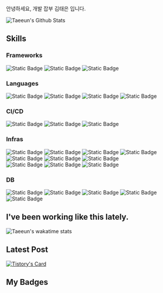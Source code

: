 안녕하세요, 개발 잡부 김태은 입니다.

![Taeeun's Github Stats](https://github-readme-stats-plum-five-48.vercel.app/api?username=xodms1701&count_private=true&show_icons=true&&theme=radical)

## Skills

### Frameworks
![Static Badge](https://img.shields.io/badge/nestjs-%23E0234E?style=for-the-badge&logo=nestjs&logoColor=white)
![Static Badge](https://img.shields.io/badge/Flutter-%2302569B?style=for-the-badge&logo=flutter&logoColor=white)
![Static Badge](https://img.shields.io/badge/React-%2361DAFB?style=for-the-badge&logo=react&logoColor=black)

### Languages
![Static Badge](https://img.shields.io/badge/typescript-%233178C6?style=for-the-badge&logo=typescript&logoColor=white)
![Static Badge](https://img.shields.io/badge/Javascript-%23F7DF1E?style=for-the-badge&logo=javascript&logoColor=black)
![Static Badge](https://img.shields.io/badge/Dart-%230175C2?style=for-the-badge&logo=dart&logoColor=white)
![Static Badge](https://img.shields.io/badge/Python-%233776AB?style=for-the-badge&logo=python&logoColor=white)

### CI/CD
![Static Badge](https://img.shields.io/badge/Github_Actions-%232088FF?style=for-the-badge&logo=githubactions&logoColor=white)
![Static Badge](https://img.shields.io/badge/ArgoCD-%23EF7B4D?style=for-the-badge&logo=argo&logoColor=white)
![Static Badge](https://img.shields.io/badge/Firebase-%23FFCA28?style=for-the-badge&logo=firebase&logoColor=black)

### Infras
![Static Badge](https://img.shields.io/badge/Apache_Airflow-%23017CEE?style=for-the-badge&logo=apacheairflow&logoColor=white)
![Static Badge](https://img.shields.io/badge/Amazon_SQS-%23FF4F8B?style=for-the-badge&logo=amazonsqs&logoColor=white)
![Static Badge](https://img.shields.io/badge/Redis-%23DC382D?style=for-the-badge&logo=redis&logoColor=white)
![Static Badge](https://img.shields.io/badge/Amazon_S3-%23569A31?style=for-the-badge&logo=amazons3&logoColor=white)
<br />
![Static Badge](https://img.shields.io/badge/docker-%232496ED?style=for-the-badge&logo=docker&logoColor=white)
![Static Badge](https://img.shields.io/badge/kubernetes-%23326CE5?style=for-the-badge&logo=kubernetes&logoColor=white)
![Static Badge](https://img.shields.io/badge/Helm-%230F1689?style=for-the-badge&logo=helm&logoColor=white)
<br />
![Static Badge](https://img.shields.io/badge/Elastic_Search-%23005571?style=for-the-badge&logo=elasticsearch&logoColor=white)
![Static Badge](https://img.shields.io/badge/Fluent_Bit-%2349BDA5?style=for-the-badge&logo=fluentbit&logoColor=white)
![Static Badge](https://img.shields.io/badge/Kibana-%23005571?style=for-the-badge&logo=kibana&logoColor=white)

### DB
![Static Badge](https://img.shields.io/badge/MySQL-%234479A1?style=for-the-badge&logo=mysql&logoColor=white)
![Static Badge](https://img.shields.io/badge/MariaDB-%23003545?style=for-the-badge&logo=mariadb&logoColor=white)
![Static Badge](https://img.shields.io/badge/PostgreSQL-%234169E1?style=for-the-badge&logo=postgresql&logoColor=white)
![Static Badge](https://img.shields.io/badge/MongoDB-%2347A248?style=for-the-badge&logo=mongodb&logoColor=white)
![Static Badge](https://img.shields.io/badge/dynamoDB-%234053D6?style=for-the-badge&logo=amazondynamodb&logoColor=white)



## I've been working like this lately.
![Taeeun's wakatime stats](https://github-readme-stats-plum-five-48.vercel.app/api/wakatime?username=xodms1701)

## Latest Post
[![Tistory's Card](https://github-readme-tistory-card.vercel.app/api?name=samuel-alter1128&postId=27&theme=tistory)](https://samuel-alter1128.tistory.com/27)

## My Badges
<!-- my-badges start -->
<!-- my-badges end -->